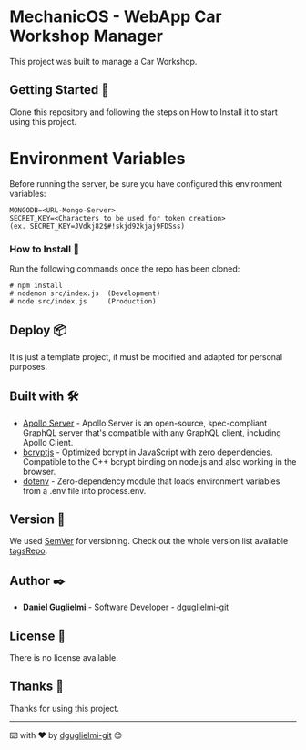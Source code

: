 
# MechanicOS - WebApp Car Workshop Manager

This project was built to manage a Car Workshop.

## Getting Started 🚀

Clone this repository and following the steps on How to Install it to start using this project.


# Environment Variables
Before running the server, be sure you have configured this environment variables:

```
MONGODB=<URL-Mongo-Server>
SECRET_KEY=<Characters to be used for token creation> 
(ex. SECRET_KEY=JVdkj82$#!skjd92kjaj9FDSss)
```


### How to Install 🔧

Run the following commands once the repo has been cloned:

```
# npm install
# nodemon src/index.js  (Development)
# node src/index.js     (Production)
```


## Deploy 📦

It is just a template project, it must be modified and adapted for personal purposes.


## Built with 🛠️

* [Apollo Server](https://www.apollographql.com/docs/apollo-server/) - Apollo Server is an open-source, spec-compliant GraphQL server that's compatible with any GraphQL client, including Apollo Client.
* [bcryptjs](https://www.npmjs.com/package/bcryptjs) - Optimized bcrypt in JavaScript with zero dependencies. Compatible to the C++ bcrypt binding on node.js and also working in the browser.
* [dotenv](https://www.npmjs.com/package/dotenv) - Zero-dependency module that loads environment variables from a .env file into process.env.


## Version 📌

We used [SemVer](http://semver.org/) for versioning. Check out the whole version list available [tagsRepo](https://github.com/dguglielmi-git/mechanicos-server/tags).


## Author ✒️

* **Daniel Guglielmi** - Software Developer - [dguglielmi-git](https://github.com/dguglielmi-git)


## License 📄

There is no license available.

## Thanks 🎁

Thanks for using this project.


---
⌨️ with ❤️ by [dguglielmi-git](https://github.com/dguglielmi-git) 😊
